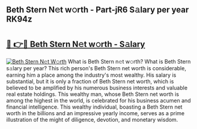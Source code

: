 ## Beth Stern N𝚎t w𝚘rth - Part-jR6 S𝚊lary per year RK94z

# <h2><a href="http://gc1d39.nevu.top/?p=Beth+Stern">🔗 👉🔴 Beth Stern N𝚎t w𝚘rth - S𝚊lary</a></h2>

[![Beth Stern N𝚎t W𝚘rth](https://i.imgur.com/Oavwk0R.jpeg)](http://gc1d39.nevu.top/?p=Beth+Stern)
What is Beth Stern n𝚎t w𝚘rth? What is Beth Stern s𝚊lary per year?
This rich person's Beth Stern net worth is considerable, earning him a place among the industry's most wealthy. His salary is substantial, but it is only a fraction of Beth Stern net worth, which is believed to be amplified by his numerous business interests and valuable real estate holdings. This wealthy man, whose Beth Stern net worth is among the highest in the world, is celebrated for his business acumen and financial intelligence. This wealthy individual, boasting a Beth Stern net worth in the billions and an impressive yearly income, serves as a prime illustration of the might of diligence, devotion, and monetary wisdom.

